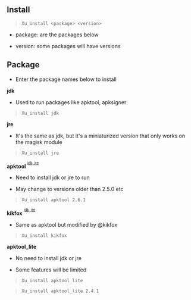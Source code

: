 **Install**
---

> `Xu_install <package> <version>`

- package: are the packages below 

- version: some packages will have versions

**Package**
---

- Enter the package names below to install

**jdk**

- Used to run packages like apktool, apksigner

> `Xu_install jdk`

**jre**

- It's the same as jdk, but it's a miniaturized version that only works on the magisk module 

> `Xu_install jre`

**apktool** <sup><sup>[jdk, jre](#)</sup></sup>

- Need to install jdk or jre to run

- May change to versions older than 2.5.0 etc

> `Xu_install apktool 2.6.1`

**kikfox** <sup><sup>[jdk, jre](#)</sup></sup>

- Same as apktool but modified by @kikfox

> `Xu_install kikfox`

**apktool_lite**

- No need to install jdk or jre

- Some features will be limited

> `Xu_install apktool_lite`

> `Xu_install apktool_lite 2.4.1`



